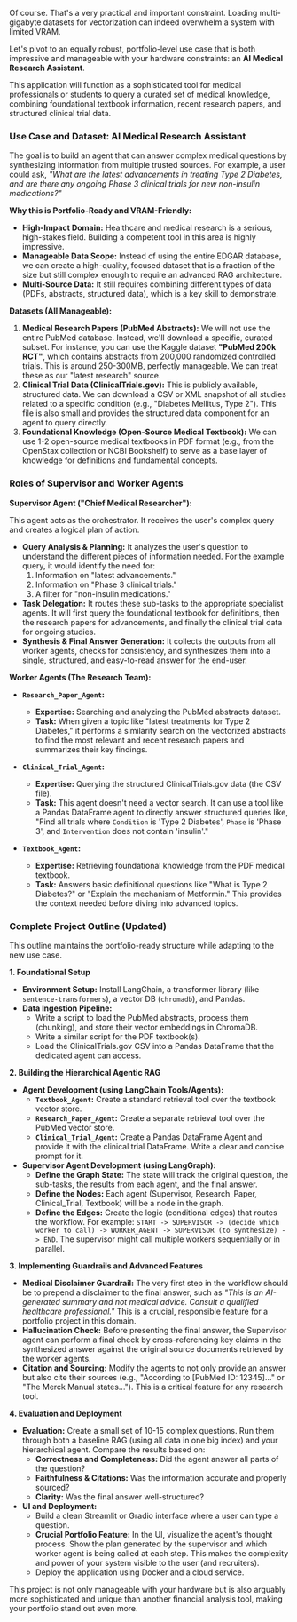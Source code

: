 Of course. That's a very practical and important constraint. Loading multi-gigabyte datasets for vectorization can indeed overwhelm a system with limited VRAM.

Let's pivot to an equally robust, portfolio-level use case that is both impressive and manageable with your hardware constraints: an **AI Medical Research Assistant**.

This application will function as a sophisticated tool for medical professionals or students to query a curated set of medical knowledge, combining foundational textbook information, recent research papers, and structured clinical trial data.

### **Use Case and Dataset: AI Medical Research Assistant**

The goal is to build an agent that can answer complex medical questions by synthesizing information from multiple trusted sources. For example, a user could ask, *"What are the latest advancements in treating Type 2 Diabetes, and are there any ongoing Phase 3 clinical trials for new non-insulin medications?"*

**Why this is Portfolio-Ready and VRAM-Friendly:**

*   **High-Impact Domain:** Healthcare and medical research is a serious, high-stakes field. Building a competent tool in this area is highly impressive.
*   **Manageable Data Scope:** Instead of using the entire EDGAR database, we can create a high-quality, focused dataset that is a fraction of the size but still complex enough to require an advanced RAG architecture.
*   **Multi-Source Data:** It still requires combining different types of data (PDFs, abstracts, structured data), which is a key skill to demonstrate.

**Datasets (All Manageable):**

1.  **Medical Research Papers (PubMed Abstracts):** We will not use the entire PubMed database. Instead, we'll download a specific, curated subset. For instance, you can use the Kaggle dataset **"PubMed 200k RCT"**, which contains abstracts from 200,000 randomized controlled trials. This is around 250-300MB, perfectly manageable. We can treat these as our "latest research" source.
2.  **Clinical Trial Data (ClinicalTrials.gov):** This is publicly available, structured data. We can download a CSV or XML snapshot of all studies related to a specific condition (e.g., "Diabetes Mellitus, Type 2"). This file is also small and provides the structured data component for an agent to query directly.
3.  **Foundational Knowledge (Open-Source Medical Textbook):** We can use 1-2 open-source medical textbooks in PDF format (e.g., from the OpenStax collection or NCBI Bookshelf) to serve as a base layer of knowledge for definitions and fundamental concepts.

### **Roles of Supervisor and Worker Agents**

**Supervisor Agent ("Chief Medical Researcher"):**

This agent acts as the orchestrator. It receives the user's complex query and creates a logical plan of action.

*   **Query Analysis & Planning:** It analyzes the user's question to understand the different pieces of information needed. For the example query, it would identify the need for:
    1.  Information on "latest advancements."
    2.  Information on "Phase 3 clinical trials."
    3.  A filter for "non-insulin medications."
*   **Task Delegation:** It routes these sub-tasks to the appropriate specialist agents. It will first query the foundational textbook for definitions, then the research papers for advancements, and finally the clinical trial data for ongoing studies.
*   **Synthesis & Final Answer Generation:** It collects the outputs from all worker agents, checks for consistency, and synthesizes them into a single, structured, and easy-to-read answer for the end-user.

**Worker Agents (The Research Team):**

*   **`Research_Paper_Agent`:**
    *   **Expertise:** Searching and analyzing the PubMed abstracts dataset.
    *   **Task:** When given a topic like "latest treatments for Type 2 Diabetes," it performs a similarity search on the vectorized abstracts to find the most relevant and recent research papers and summarizes their key findings.

*   **`Clinical_Trial_Agent`:**
    *   **Expertise:** Querying the structured ClinicalTrials.gov data (the CSV file).
    *   **Task:** This agent doesn't need a vector search. It can use a tool like a Pandas DataFrame agent to directly answer structured queries like, "Find all trials where `Condition` is 'Type 2 Diabetes', `Phase` is 'Phase 3', and `Intervention` does not contain 'insulin'."

*   **`Textbook_Agent`:**
    *   **Expertise:** Retrieving foundational knowledge from the PDF medical textbook.
    *   **Task:** Answers basic definitional questions like "What is Type 2 Diabetes?" or "Explain the mechanism of Metformin." This provides the context needed before diving into advanced topics.

### **Complete Project Outline (Updated)**

This outline maintains the portfolio-ready structure while adapting to the new use case.

**1. Foundational Setup**
*   **Environment Setup:** Install LangChain, a transformer library (like `sentence-transformers`), a vector DB (`chromadb`), and Pandas.
*   **Data Ingestion Pipeline:**
    *   Write a script to load the PubMed abstracts, process them (chunking), and store their vector embeddings in ChromaDB.
    *   Write a similar script for the PDF textbook(s).
    *   Load the ClinicalTrials.gov CSV into a Pandas DataFrame that the dedicated agent can access.

**2. Building the Hierarchical Agentic RAG**
*   **Agent Development (using LangChain Tools/Agents):**
    *   **`Textbook_Agent`:** Create a standard retrieval tool over the textbook vector store.
    *   **`Research_Paper_Agent`:** Create a separate retrieval tool over the PubMed vector store.
    *   **`Clinical_Trial_Agent`:** Create a Pandas DataFrame Agent and provide it with the clinical trial DataFrame. Write a clear and concise prompt for it.
*   **Supervisor Agent Development (using LangGraph):**
    *   **Define the Graph State:** The state will track the original question, the sub-tasks, the results from each agent, and the final answer.
    *   **Define the Nodes:** Each agent (Supervisor, Research_Paper, Clinical_Trial, Textbook) will be a node in the graph.
    *   **Define the Edges:** Create the logic (conditional edges) that routes the workflow. For example: `START -> SUPERVISOR -> (decide which worker to call) -> WORKER_AGENT -> SUPERVISOR (to synthesize) -> END`. The supervisor might call multiple workers sequentially or in parallel.

**3. Implementing Guardrails and Advanced Features**
*   **Medical Disclaimer Guardrail:** The very first step in the workflow should be to prepend a disclaimer to the final answer, such as *"This is an AI-generated summary and not medical advice. Consult a qualified healthcare professional."* This is a crucial, responsible feature for a portfolio project in this domain.
*   **Hallucination Check:** Before presenting the final answer, the Supervisor agent can perform a final check by cross-referencing key claims in the synthesized answer against the original source documents retrieved by the worker agents.
*   **Citation and Sourcing:** Modify the agents to not only provide an answer but also cite their sources (e.g., "According to [PubMed ID: 12345]..." or "The Merck Manual states..."). This is a critical feature for any research tool.

**4. Evaluation and Deployment**
*   **Evaluation:** Create a small set of 10-15 complex questions. Run them through both a baseline RAG (using all data in one big index) and your hierarchical agent. Compare the results based on:
    *   **Correctness and Completeness:** Did the agent answer all parts of the question?
    *   **Faithfulness & Citations:** Was the information accurate and properly sourced?
    *   **Clarity:** Was the final answer well-structured?
*   **UI and Deployment:**
    *   Build a clean Streamlit or Gradio interface where a user can type a question.
    *   **Crucial Portfolio Feature:** In the UI, visualize the agent's thought process. Show the plan generated by the supervisor and which worker agent is being called at each step. This makes the complexity and power of your system visible to the user (and recruiters).
    *   Deploy the application using Docker and a cloud service.

This project is not only manageable with your hardware but is also arguably more sophisticated and unique than another financial analysis tool, making your portfolio stand out even more.